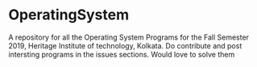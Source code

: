 # OperatingSystem
A repository for all the Operating System Programs for the Fall Semester 2019, Heritage Institute of technology, Kolkata.
Do contribute and post intersting programs in the issues sections. Would love to solve them
